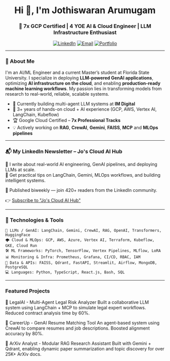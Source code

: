 <h1 align="center">Hi 👋, I'm Jothiswaran Arumugam</h1>
<h3 align="center">🚀 7x GCP Certified | 4 YOE AI & Cloud Engineer | LLM Infrastructure Enthusiast</h3>

<p align="center">
  <a href="https://www.linkedin.com/in/jothiswaran"><img src="https://img.shields.io/badge/LinkedIn-blue?logo=linkedin" alt="LinkedIn"></a>
  <a href="mailto:arumugam.jothiswaran@gmail.com"><img src="https://img.shields.io/badge/Email-grey?logo=gmail" alt="Email"></a>
  <a href="https://jothiswaranarumugam.framer.ai"><img src="https://img.shields.io/badge/Portfolio-000?logo=vercel" alt="Portfolio"></a>
</p>

---

### 🧠 About Me

I'm an AI/ML Engineer and a current Master’s student at Florida State University. I specialize in deploying **LLM-powered GenAI applications**, optimizing **AI infrastructure on the cloud**, and enabling **production-ready machine learning workflows**. My passion lies in transforming models from research to real-world, reliable, scalable systems.

- 🔬 Currently building multi-agent LLM systems at **IM Digital**  
- 🧰 3+ years of hands-on cloud + AI experience (GCP, AWS, Vertex AI, LangChain, Kubeflow)
- 🏆 Google Cloud Certified – **7x Professional Tracks**
- 💡 Actively working on **RAG**, **CrewAI**, **Gemini**, **FAISS**, **MCP** and **MLOps pipelines**

---
### 📬 My LinkedIn Newsletter – Jo's Cloud AI Hub

🚀 I write about real-world AI engineering, GenAI pipelines, and deploying LLMs at scale.  
🧠 Get practical tips on LangChain, Gemini, MLOps workflows, and building intelligent systems.

📅 Published biweekly — join 420+ readers from the LinkedIn community.

👉 [Subscribe to "Jo's Cloud AI Hub"](https://www.linkedin.com/newsletters/jo-s-cloud-ai-hub-7196656605017309186/)

---
### 🔧 Technologies & Tools

```text
🧠 LLMs / GenAI: LangChain, Gemini, CrewAI, RAG, OpenAI, Transformers, HuggingFace  
🌩️ Cloud & MLOps: GCP, AWS, Azure, Vertex AI, Terraform, Kubeflow, GKE, Cloud Run  
🛠️ ML Frameworks: PyTorch, TensorFlow, Vertex Pipelines, MLflow, LoRA  
📊 Monitoring & Infra: Prometheus, Grafana, CI/CD, RBAC, IAM  
🧮 Data & APIs: FAISS, Qdrant, FastAPI, Streamlit, Airflow, MongoDB, PostgreSQL  
💻 Languages: Python, TypeScript, React.js, Bash, SQL
```

---
### Featured Projects
🔹 LegalAI - Multi-Agent Legal Risk Analyzer
Built a collaborative LLM system using LangChain + MCP to simulate legal expert workflows. Reduced contract analysis time by 60%.

🔹 CareerUp - GenAI Resume Matching Tool
An agent-based system using CrewAI to compare resumes and job descriptions. Boosted alignment accuracy by 80%.

🔹 ArXiv Analyst - Modular RAG Research Assistant
Built with Gemini + Qdrant, enabling dynamic paper summarization and topic discovery for over 25K+ ArXiv docs.
